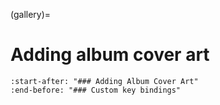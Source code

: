 (gallery)=

# Adding album cover art

```{include} ../README.md
:start-after: "### Adding Album Cover Art"
:end-before: "### Custom key bindings"
```

